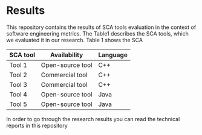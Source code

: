 # Results

This repository contains the results of SCA tools evaluation in the context of software engineering metrics. 
The Table1 describes the SCA tools, which we evaluated it in our research. Table 1 shows the SCA 


| SCA tool      | Availability     |  Language   |
| ------------- | ---------------  | ----------- |
| Tool 1        | Open-source tool |   C++       |            
| Tool 2        | Commercial tool  |   C++       |
| Tool 3        | Commercial tool  |   C++       |
| Tool 4        | Open-source tool |   Java      |
| Tool 5        | Open-source tool |   Java      |

In order to go through the research results you can read the technical reports in this repository 


